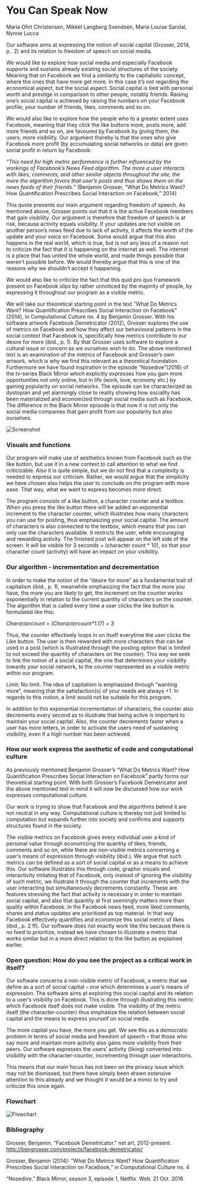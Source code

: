 <h1>You Can Speak Now</h1>
Maria Ohrt Christensen, Mikkel Langberg Svendsen, Marie Louise Sandal, Nynne Lucca


Our software aims at expressing the notion of social capital (Grosser, 2014, p.. 2) and its relation to freedom of speech on social media.

We would like to explore how social media and especially Facebook supports and sustains already existing social structures of the society. Meaning that on Facebook we find a similarity to the capitalistic concept, where the ones that have more get more. In this case it’s not regarding the economical aspect, but the social aspect. Social capital is tied with personal worth and prestige in comparison to other people, notably friends. Raising one’s social capital is achieved by raising the numbers on your Facebook profile; your number of friends, likes, comments and so on.

We would also like to explore how the people who to a greater extent uses Facebook, meaning that they click the like buttons more, posts more, add more friends and so on, are favoured by Facebook by giving them, the users, more visibility. Our argument thereby is that the ones who give Facebook more profit (by accumulating social networks or data) are given social profit in return by Facebook:

<i>“This need for high metric performance is further influenced by the workings of Facebook’s News Feed algorithm. The more a user interacts with likes, comments, and other similar objects throughout the site, the more the algorithm favors that user’s posts and thus shows them on the news feeds of their friends.”</i> (Benjamin Grosser, ”What Do Metrics Want? How Quantification Prescribes Social Interaction on Facebook,” 2014)

This quote presents our main argument regarding freedom of speech. As mentioned above, Grosser points out that it is the active Facebook members that gain visibility. Our argument is therefore that freedom of speech is at risk, because activity equals visibility. If your updates are not visible on another person’s news feed due to lack of activity, it affects the worth of the update and your voice on Facebook. Some would argue that this also happens in the real world, which is true, but is not any less of a reason not to criticize the fact that it is happening on the internet as well. The internet is a place that has united the whole world, and made things possible that weren’t possible before. We would thereby argue that this is one of the reasons why we shouldn’t accept it happening.

We would also like to criticize the fact that this quid pro quo framework present on Facebook slips by rather unnoticed by the majority of people, by expressing it throughout our program as a visible metric.

We will take our theoretical starting point in the text  ”What Do Metrics Want? How Quantification Prescribes Social Interaction on Facebook” (2014), in Computational Culture no. 4 by Benjamin Grosser. With his software artwork Facebook Demetricator (2012), Grosser explores the use of metrics on Facebook and how they affect our behavioural patterns in the social context that Facebook is, specifically how metrics contribute to our desire for more (ibid., p. 1).  By that Grosser uses software to explore a cultural issue or concern as we ourselves wish to do. The above mentioned text is an examination of the metrics of Facebook and Grosser’s own artwork, which is why we find this relevant as a theoretical foundation.
Furthermore we have found inspiration in the episode “Nosedive”(2016) of the tv-series Black Mirror which explicitly expresses how you gain more opportunities not only online, but in life (work, love, economy etc.) by gaining popularity on social networks. The episode can be characterized as dystopian and yet alarmingly close to reality showing how sociality has been materialized and economized through social media such as Facebook. The difference in the Black Mirror episode is that now it is not only the social media companies that gain profit from our popularity but also ourselves.

![Screenshot](APFB.JPG?raw=true "Screenshot")

<h3>Visuals and functions</h3>
Our program will make use of aesthetics known from Facebook such as the like button, but use it in a new context to call attention to what we find criticizable. Also it is quite simple, but we do not find that a complexity is needed to express our criticism. Rather, we would argue that the simplicity we have chosen also helps the user to conclude on the program with more ease. That way, what we want to express becomes more direct.

The program consists of a like button, a character counter and a textbox. When you press the like button there will be added an exponential increment to the character counter, which illustrates how many characters you can use for posting, thus emphasizing your social capital.
The amount of characters is also connected to the textbox, which means that you can only use the characters available. It restricts the user, while encouraging and rewarding activity. The finished post will appear on the left side of the screen. It will be visible for 3 seconds + (character count * 10), so that your character count (activity) will have an impact on your visibility.

<h3>Our algorithm - incrementation and decrementation</h3>
In order to make the notion of the “desire for more” as a fundamental trait of capitalism (ibid., p. 1), meanwhile emphasizing the fact that the more you have, the more you are likely to get, the increment on the counter works exponentially in relation to the current quantity of characters on the counter. The algorithm that is called every time a user clicks the like button is formulated like this:

<i>Charactercount = (Charactercount*1.17) + 3</i>

Thus, the counter effectively loops in on itself everytime the user clicks the Like button. The user is then rewarded with more characters that can be used in a post (which is illustrated through the posting option that is limited to not exceed the quantity of characters on the counter). This way we seek to link the notion of a social capital, the one that determines your visibility towards your social network, to the counter represented as a visible metric within our program.
  
Limit: No limit. 
The idea of capitalism is emphasized through “wanting more”, meaning that the satisfaction(s) of your needs are always +1. In regards to this notion, a limit would not be suitable for this program.

In addition to this exponential incrementation of characters, the counter also decrements every second as to illustrate that being active is important to maintain your social capital. Also, the counter decrements faster when a user has more letters, in order to activate the users need of sustaining visibility, even if a high number has been achieved.

<h3>How our work express the aesthetic of code and computational culture</h3>
As previously mentioned Benjamin Grosser’s “What Do Metrics Want? How Quantification Prescribes Social Interaction on Facebook” partly forms our theoretical starting point. With both Grosser’s Facebook Demetricator and the above mentioned text in mind it will now be discussed how our work expresses computational culture.

Our work is trying to show that Facebook and the algorithms behind it are not neutral in any way. Computational culture is thereby not just limited to computation but expands further into society and confirms and supports structures found in the society.

The visible metrics on Facebook gives every individual user a kind of personal value through economizing the quantity of likes, friends, comments and so on, while there are non-visible metrics concerning a user’s means of expression through visibility (ibid.). We argue that such metrics can be defined as a sort of social capital or as a means to achieve this. Our software illustrates this through code, graphic visuals and interactivity imitating that of Facebook, only instead of ignoring the visibility of such metric, we illustrate it through the counter that increments with the user interacting but simultaneously decrements constantly. These are features stressing the fact that activity is necessary in order to maintain social capital, and also that quantity at first seemingly matters more than quality within Facebook.
In the Facebook news feed, more liked comments, shares and status updates are prioritized as top material. In that way Facebook effectively quantifies and economize this social metric of likes (ibid., p. 2 ff). Our software does not exactly work like this because there is no feed to prioritize, instead we have chosen to illustrate a metric that works similar but in a more direct relation to the like button as explained earlier.

<h3>Open question: How do you see the project as a critical work in itself?</h3>
Our software concerns a non-visible metric of Facebook, a metric that we define as a sort of social capital – one which determines a user’s means of expression. The software aims at exploring this social capital and its relation to a user’s visibility on Facebook. This is done through illustrating this metric which Facebook itself does not make visible. The visibility of the metric itself (the character-counter) thus emphasize the relation between social capital and the means to express yourself on social media.
 
The more capital you have, the more you get. We see this as a democratic problem in terms of social media and freedom of speech – that those who say more and maintain more activity also gains more visibility from their peers. Our software expresses the users’ activity (liking) converted into visibility with the character-counter, incrementing through user interactions.

This means that our main focus has not been on the privacy issue which may not be dismissed, but there have simply been drawn extensive attention to this already and we thought it would be a mimic to try and criticize this once again.

<h3>Flowchart</h3>

![Flowchart](Flowchart.JPG?raw=true "Flowchart")



<h3>Bibliography</h3> 

Grosser, Benjamin. “Facebook Demetricator.” net art, 2012-present. http://bengrosser.com/projects/facebook-demetricator/

Grosser, Benjamin (2014): ”What Do Metrics Want? How Quantification   Prescribes Social Interaction on Facebook,” in Computational Culture no. 4

“Nosedive.” Black Mirror, season 3, episode 1, Netflix. Web. 21 Oct. 2016



